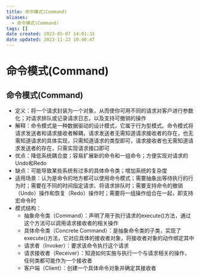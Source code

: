 ```yaml
---
title: 命令模式(Command)
aliases:
  - 命令模式(Command)
tags: []
date created: 2023-05-07 14:01:31
date updated: 2023-11-22 10:40:47
---
```


# 命令模式(Command)

## 命令模式(Command)

- 定义：将一个请求封装为一个对象，从而使你可用不同的请求对客户进行参数化；对请求排队或记录请求日志，以及支持可撤销的操作
- 解释：命令模式是一种数据驱动的设计模式，它属于行为型模式。命令模式将请求发送者和请求接收者解耦，请求发送者无需知道请求接收者的存在，也无需知道请求的具体实现，只需知道请求的类型即可，请求接收者也无需知道请求发送者的存在，只需实现请求接口即可
- 优点：降低系统耦合度；容易扩展新的命令和一组命令；方便实现对请求的Undo和Redo
- 缺点：可能导致某些系统有过多的具体命令类；增加系统的复杂度
- 适用场景：认为是命令的地方都可以使用命令模式；需要抽象出等待执行的行为时；需要在不同的时间指定请求、将请求排队时；需要支持命令的撤销（Undo）操作和恢复（Redo）操作时；需要将一组操作组合在一起，即支持宏命令时
- 模式结构：
  - 抽象命令类（Command）：声明了用于执行请求的execute()方法，通过这个方法可以调用请求接收者的相关操作
  - 具体命令类（Concrete Command）：是抽象命令类的子类，实现了execute()方法，它对应具体的接收者对象，将接收者对象的动作绑定其中
  - 请求者（Invoker）：要求该命令执行这个请求
  - 请求接收者（Receiver）：知道如何实施与执行一个与请求相关的操作，任何类都可能作为一个接收者
  - 客户端（Client）：创建一个具体命令对象并确定其接收者

